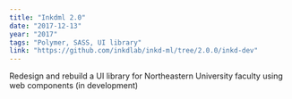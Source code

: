 ```yaml
---
title: "Inkdml 2.0"
date: "2017-12-13"
year: "2017"
tags: "Polymer, SASS, UI library"
link: "https://github.com/inkdlab/inkd-ml/tree/2.0.0/inkd-dev"
---
```


Redesign and rebuild a UI library for Northeastern University faculty using web components (in development)
